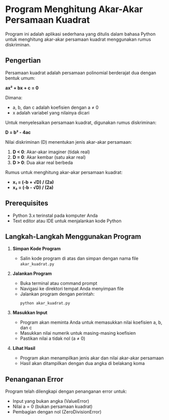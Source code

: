# Program Menghitung Akar-Akar Persamaan Kuadrat

Program ini adalah aplikasi sederhana yang ditulis dalam bahasa Python untuk menghitung akar-akar persamaan kuadrat menggunakan rumus diskriminan.

## Pengertian

Persamaan kuadrat adalah persamaan polinomial berderajat dua dengan bentuk umum:

**ax² + bx + c = 0**

Dimana:
- a, b, dan c adalah koefisien dengan a ≠ 0
- x adalah variabel yang nilainya dicari

Untuk menyelesaikan persamaan kuadrat, digunakan rumus diskriminan:

**D = b² - 4ac**

Nilai diskriminan (D) menentukan jenis akar-akar persamaan:
1. **D < 0**: Akar-akar imaginer (tidak real)
2. **D = 0**: Akar kembar (satu akar real)
3. **D > 0**: Dua akar real berbeda

Rumus untuk menghitung akar-akar persamaan kuadrat:
- **x₁ = (-b + √D) / (2a)**
- **x₂ = (-b - √D) / (2a)**

## Prerequisites

- Python 3.x terinstal pada komputer Anda
- Text editor atau IDE untuk menjalankan kode Python

## Langkah-Langkah Menggunakan Program

1. **Simpan Kode Program**
   - Salin kode program di atas dan simpan dengan nama file `akar_kuadrat.py`

2. **Jalankan Program**
   - Buka terminal atau command prompt
   - Navigasi ke direktori tempat Anda menyimpan file
   - Jalankan program dengan perintah:
     ```
     python akar_kuadrat.py
     ```

3. **Masukkan Input**
   - Program akan meminta Anda untuk memasukkan nilai koefisien a, b, dan c
   - Masukkan nilai numerik untuk masing-masing koefisien
   - Pastikan nilai a tidak nol (a ≠ 0)

4. **Lihat Hasil**
   - Program akan menampilkan jenis akar dan nilai akar-akar persamaan
   - Hasil akan ditampilkan dengan dua angka di belakang koma


## Penanganan Error

Program telah dilengkapi dengan penanganan error untuk:
- Input yang bukan angka (ValueError)
- Nilai a = 0 (bukan persamaan kuadrat)
- Pembagian dengan nol (ZeroDivisionError)


